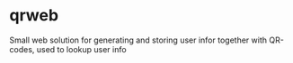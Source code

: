 # qrweb
Small web solution for generating and storing user infor together with QR-codes, used to lookup user info 
